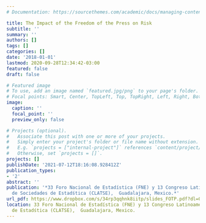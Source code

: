 ```yaml
---
# Documentation: https://sourcethemes.com/academic/docs/managing-content/

title: The Impact of the Freedom of the Press on Risk
subtitle: ''
summary: ''
authors: []
tags: []
categories: []
date: '2018-01-01'
lastmod: 2020-09-28T12:34:42-03:00
featured: false
draft: false

# Featured image
# To use, add an image named `featured.jpg/png` to your page's folder.
# Focal points: Smart, Center, TopLeft, Top, TopRight, Left, Right, BottomLeft, Bottom, BottomRight.
image:
  caption: ''
  focal_point: ''
  preview_only: false

# Projects (optional).
#   Associate this post with one or more of your projects.
#   Simply enter your project's folder or file name without extension.
#   E.g. `projects = ["internal-project"]` references `content/project/deep-learning/index.md`.
#   Otherwise, set `projects = []`.
projects: []
publishDate: '2021-07-12T18:16:08.928412Z'
publication_types:
- '2'
abstract: ''
publication: '*33 Foro Nacional de Estadística (FNE) y 13 Congreso Latinoamericano
  de Sociedades de Estadśtica (CLATSE),  Guadalajara, Mexico.*'
url_pdf: https://www.dropbox.com/s/34rp3qqhnk8iitp/slides_FOTP.pdf?dl=0
location: 33 Foro Nacional de Estadística (FNE) y 13 Congreso Latinoamericano de Sociedades
  de Estadśtica (CLATSE),  Guadalajara, Mexico.
---
```

